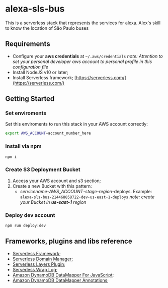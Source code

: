 # alexa-sls-bus

This is a serverless stack that represents the services for alexa. Alex's skill to know the location of São Paulo buses

## Requirements

* Configure your **aws credentials** at `~/.aws/credentials`
*note: Attention to set your personal developer aws account to personal profile in this configuration file*
* Install NodeJS v10 or later;
* Install Serverless framework; [https://serverless.com/](https://serverless.com/)

## Getting Started

### Set enviroments

Set this enviroments to run this stack in your AWS account correctly:

```bash
export AWS_ACCOUNT=account_number_here
```

### Install via npm
```bash
npm i
```

### Create S3 Deployment Bucket

1. Access your AWS account and s3 section;
1. Create a new Bucket with this pattern:
    * *servicename*-*AWS_ACCOUNT*-*stage*-*region*-deploys.
    Example: `alexa-sls-bus-214468858722-dev-us-east-1-deploys`
*note: create your Bucket in **us-east-1** region*
    
### Deploy dev account
```bash
npm run deploy:dev
```

## Frameworks, plugins and libs reference

* [Serverless Framework](https://serverless.com/);
* [Serverless Domain Manager](https://github.com/amplify-education/serverless-domain-manager);
* [Serverless Layers Plugin](https://github.com/agutoli/serverless-layers);
* [Serverless Wrap Log](https://github.com/cubonetwork/serverless-wrap-log);
* [Amazon DynamoDB DataMapper For JavaScript](https://awslabs.github.io/dynamodb-data-mapper-js/);
* [Amazon DynamoDB DataMapper Annotations](https://awslabs.github.io/dynamodb-data-mapper-js/packages/dynamodb-data-mapper-annotations/);


